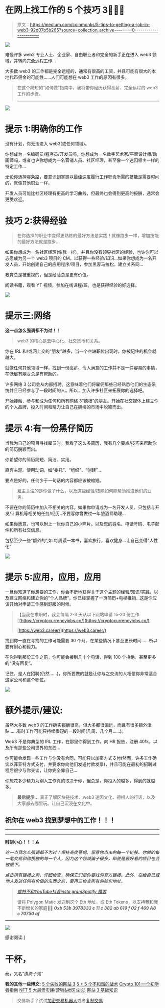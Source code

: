 # 在网上找工作的 5 个技巧 3👨🏻‍💻

> 原文：<https://medium.com/coinmonks/5-tips-to-getting-a-job-in-web3-92d07b5b265?source=collection_archive---------0----------------------->

![](img/5994b1191abe0d017850a960004c63d3.png)

难怪许多 web2 专业人士、企业家、自由职业者和完全的新手正在进入 web3 领域，并转向完全远程工作…

大多数 web3 的工作都是完全远程的，通常有很高的工资，并且可能有很大的本地代币佣金的可能性……人们可能想在 web3 工作的原因有很多。

> 在这个简短的“如何做”指南中，我将带你经历获得高薪、完全远程的 web3 工作的步骤。
> _ _ _ _ _ _ _ _ _ _ _ _ _ _ _ _ _ _ _ _ _ _ _ _ _ _ _ _ _ _ _ _

![](img/be15f51a6a7a4aea95febd9afe0d3289.png)

# **提示 1:明确你的工作**

没有计划，你无法进入 web3(或任何领域)。

你想成为一名编码员/程序员/开发员吗，你想成为一名数字艺术家/平面设计师/动画师吗，或者也许你想成为一名营销人员、社区经理，甚至像一个迷因领主一样的特定工作…

无论你选择哪条路，要意识到掌握以最佳速度履行工作职责所需的技能是需要时间的，就像其他职业一样。

开发人员可能比社区经理有更高的学习曲线，但最终也会得到更高的报酬，通常会更受欢迎。

# 技巧 2:获得经验

> 在你选择的职业中变得更熟练的最好方法是实践！就像跑步一样，增加技能的最好方法就是跑步…

如果你想成为一名社区经理(像我一样)，并且你没有领导社区的经验，也许你可以志愿成为另一个 web3 项目的 CM，以获得一些经验/知识…如果你想成为一名开发人员，开始创建自己的应用程序/项目，参加黑客马拉松，建立关系网…

教育总是被重视的，但是经验总是更有价值。

阅读书籍，观看 YT 视频，参加在线课程/班，也是获得经验的好选择。

![](img/2cf1a5f93471ab198a222c6a07afd18b.png)

# **提示三:网络**

**这一点怎么强调都不为过！！**

> web3 的核心是去中心化、社交货币和关系。

你在 IRL 和/或网上交的“朋友”越多，当一个空缺职位出现时，你被记住的机会就越大。

就像任何其他领域一样，找到一份高薪、令人满意的工作并不是一件容易的事情，在低层有朋友总是有帮助的。

许多网络 3 公司会从内部招聘。这意味着他们将雇佣那些已经熟悉他们的生态系统并且已经参与了一段时间的人。所以，加入许多社区来拓展你的选择吧。

开始接触、参与和成为任何和所有网络 3“德根”的朋友。开始在社交媒体上建立你的个人品牌，投入时间和精力让自己在拥挤的市场中脱颖而出。

# 提示 4:有一份黑仔简历

当我为自己的项目寻找雇员时，我看了这么多简历，我有几个要点/技巧来帮助你的简历脱颖而出。

你希望你的简历简短、简洁、实用。

直奔主题。使用动词，如“委托”、“组织”、“创建”…

要点是好的，任何少于一句话的内容都应该被缩短。

> 雇主关注的是你做了什么，以及这些经验/技能如何能帮助推进他们的业务。

不要在你的简历中加入不相关的内容。如果你申请成为一名开发人员，只包括与开发/计算机等相关的任务/经历..不要写你曾做过一年酿酒师助理…

如果你愿意，也可以附上一张你自己的小照片。以及您的姓名、电话号码、电子邮件和所有社交信息。

包括至少一些“额外的”,如:每周读一本书，喜欢旅行，喜欢健身…让自己变得“人性化”

![](img/791d9125010f804ec94b3b78a0b58b4a.png)

# **提示 5:应用，应用，应用**

一旦你知道了你想要的工作，你会不断地获得关于这个主题的经验/知识/实践，以及建立网络和建立你的“个人品牌”，你已经掌握了一页简历+电梯推销…这是你应该开始对申请工作感到舒服的时候。

> 【当我在求职时，我会每隔 2-3 天从以下网站申请 15-20 份工作:
> [【https://cryptocurrencyjobs.co/](https://cryptocurrencyjobs.co/)
> 
> [https://web3.career/](https://web3.career/)

找到你一直在寻找的工作可能需要 30 个月，在某些情况下甚至更长时间……所以要有耐心和毅力。

在你得到那份工作之前，你可能会接到几十个电话，得到 100 个拒绝，甚至更多的“没有回复”。

记住，是人在招聘(仍然……)，你所要做的就是让你与之交流的人相信你非常适合这家公司和这个职位。

![](img/27f77da3a536905c2768a0f0bfa94c2b.png)

# 额外提示/建议:

虽然大多数 web3 的工作确实报酬很高，但大多都很偏远，而且有很多额外津贴……有时工作可能只持续很短的一段时间(几周、几个月……)。

Web3 不是你典型的 IRL 工作，在那里你得到工作，向 HR 报告，注册 401k，以及所有那些公司世界的东西…

你可能会发现一些工作与你没有合同，可能只以加密方式支付(然而，许多工作确实以菲亚特方式支付，并要求你向他们发送付款发票)，并且可能在最初的招聘过程后很少与你交谈，让你完全靠自己…

你想花多少精力为别人工作真的取决于你，但总是，你投入的越多，得到的就越多。

> **最后提示…** 真正了解区块链技术、web3 迷因文化、德根人的行话，以及大家都去哪里玩。让自己沉浸在文化中。

## 祝你在 web3 找到梦想中的工作！！！

_ _ _ _ _ _ _ _ _ _ _ _ _ _ _ _ _ _ _ _ _ _ _ _ _ _ _ _ _ _
_ _ _ _ _ _ _ _ _ _ _ _ _ _ _ _ _ _ _ _ _ _ _ _ _ _ _ _ _ _ _

**时刻小心！！！⚠️**

*这一点我怎么强调都不为过！保持高度警惕，留意你点击的每一个链接、你做的每一笔交易和你接触的每一个人，因为这个领域骗子很多，即使是最好看的项目也会被撤下。*

*点击所有链接之前，仔细检查，确保它们是你要找的官方链接。此外，在给自己或他人发送任何有价值的东西之前，要再三检查所有的钱包地址。*

> [*推特*](https://www.twitter.com/metadadsxyz)[*不和*](https://discord.gg/Cv8v2Ert8m)[*YouTube*](https://www.youtube.com/channel/UC7pbtSBs9nRJHK6coMhCR8g)[*抖音*](https://www.tiktok.com/@thedudescrypto)[*insta gram*](https://www.instagram.com/metadadsxyz)[*Spotify 播客*](https://open.spotify.com/episode/5U8vXE9HDAsGbSbebw9p62?si=2rZIigw-Tw2pCxjxmkbYzQ)
> 
> 请将 Polygon Matic 发送到这个 Eth 地址，或 Eth Tokens，以支持我和我不断增长的家庭🙏🏼
> ***0xb 53b 3978333 e 11 c 382 ab 619 f 02 f 469 A8 c 70750 af***

_________________________________________________________________

![](img/909cd1411bf07225c0f6b3f97e09e578.png)

感谢阅读:]

# 干杯，
泰，又名“纨绔子弟”

**我的其他一些博文:**
[5 个失败的网站 3](/coinmonks/5-downfalls-of-web3-cd5dc8ade4fd)
[5 + 5 个不和谐的战术](/coinmonks/5-tips-for-a-better-discord-nft-crypto-edition-ff9b039d0359)
[Crypto 101:一个初学者指南](/coinmonks/crypto-101-a-beginners-guide-345d440bd163)
[NFT 5 大最佳实践(营销&社区成长)](/coinmonks/top-5-nft-best-practices-marketing-and-community-growth-7025e26eb50c)
[网站 3 基础知识](/coinmonks/web3-basics-252121357f33)

> 交易新手？试试[加密交易机器人](/coinmonks/crypto-trading-bot-c2ffce8acb2a)或者[复制交易](/coinmonks/top-10-crypto-copy-trading-platforms-for-beginners-d0c37c7d698c)